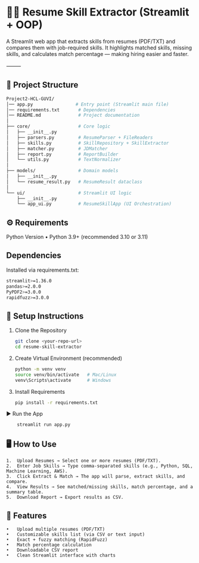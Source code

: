 # 📄🔎 Resume Skill Extractor (Streamlit + OOP)

A Streamlit web app that extracts skills from resumes (PDF/TXT) and compares them with job-required skills. It highlights matched skills, missing skills, and calculates match percentage — making hiring easier and faster.


⸻
## 📂 Project Structure
```bash
Project2-HCL-GUVI/
│── app.py                # Entry point (Streamlit main file)
│── requirements.txt       # Dependencies
│── README.md              # Project documentation
│
├── core/                  # Core logic
│   ├── __init__.py
│   ├── parsers.py         # ResumeParser + FileReaders
│   ├── skills.py          # SkillRepository + SkillExtractor
│   ├── matcher.py         # JDMatcher
│   ├── report.py          # ReportBuilder
│   └── utils.py           # TextNormalizer
│
├── models/                # Domain models
│   ├── __init__.py
│   └── resume_result.py   # ResumeResult dataclass
│
└── ui/                    # Streamlit UI logic
    ├── __init__.py
    └── app_ui.py          # ResumeSkillApp (UI Orchestration)
```

## ⚙️ Requirements

 Python Version
	•	Python 3.9+ (recommended 3.10 or 3.11)

## Dependencies

Installed via requirements.txt:
```bash
streamlit>=1.36.0
pandas>=2.0.0
PyPDF2>=3.0.0
rapidfuzz>=3.0.0
```

## 🚀 Setup Instructions

1.	Clone the Repository
 	```bash
    git clone <your-repo-url>
    cd resume-skill-extractor
	```

2.	Create Virtual Environment (recommended)
	```bash
    python -m venv venv
    source venv/bin/activate   # Mac/Linux
    venv\Scripts\activate      # Windows
	```

3.	Install Requirements
	```bash
    pip install -r requirements.txt
	```
▶️ Run the App
```bash
    streamlit run app.py
```


## 🖥️ How to Use

	1.	Upload Resumes → Select one or more resumes (PDF/TXT).
	2.	Enter Job Skills → Type comma-separated skills (e.g., Python, SQL, Machine Learning, AWS).
	3.	Click Extract & Match → The app will parse, extract skills, and compare.
	4.	View Results → See matched/missing skills, match percentage, and a summary table.
	5.	Download Report → Export results as CSV.


## 🔧 Features

	•	Upload multiple resumes (PDF/TXT)
	•	Customizable skills list (via CSV or text input)
	•	Exact + fuzzy matching (RapidFuzz)
	•	Match percentage calculation
	•	Downloadable CSV report
	•	Clean Streamlit interface with charts

